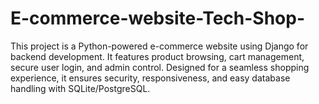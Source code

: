 # E-commerce-website-Tech-Shop-
This project is a Python-powered e-commerce website using Django for backend development. It features product browsing, cart management, secure user login, and admin control. Designed for a seamless shopping experience, it ensures security, responsiveness, and easy database handling with SQLite/PostgreSQL.

